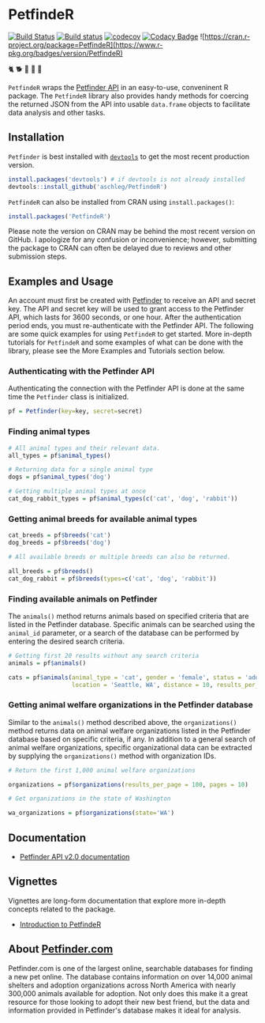 # PetfindeR

[![Build Status](https://travis-ci.org/aschleg/PetfindeR.svg?branch=master)](https://travis-ci.org/aschleg/PetfindeR)
[![Build status](https://ci.appveyor.com/api/projects/status/78048x1q7086r0dl?svg=true)](https://ci.appveyor.com/project/aschleg/petfinder)
[![codecov](https://codecov.io/gh/aschleg/PetfindeR/branch/master/graph/badge.svg)](https://codecov.io/gh/aschleg/PetfindeR)
[![Codacy Badge](https://api.codacy.com/project/badge/Grade/5424a91e87e042b083707a568e890c33)](https://www.codacy.com/manual/aschleg/PetfindeR?utm_source=github.com&amp;utm_medium=referral&amp;utm_content=aschleg/PetfindeR&amp;utm_campaign=Badge_Grade)
![https://cran.r-project.org/package=PetfindeR](https://www.r-pkg.org/badges/version/PetfindeR)

:cat2: :dog2: :rooster: :rabbit2: :racehorse:

`PetfindeR` wraps the [Petfinder API](https://www.petfinder.com/developers/api-docs) in an easy-to-use, conveninent R package. The `PetfindeR` library also provides handy methods for coercing the returned JSON from the API into usable `data.frame` objects to facilitate data analysis and other tasks. 

## Installation

`Petfinder` is best installed with [`devtools`](https://cran.r-project.org/package=devtools) to get the most recent production version. 

~~~ r
install.packages('devtools') # if devtools is not already installed
devtools::install_github('aschleg/PetfindeR')
~~~

`PetfindeR` can also be installed from CRAN using `install.packages()`: 

~~~ r
install.packages('PetfindeR')
~~~

Please note the version on CRAN may be behind the most recent version on GitHub. I apologize for any confusion or inconvenience; however, submitting the package to CRAN can often be delayed due to reviews and other submission steps.

## Examples and Usage

An account must first be created with [Petfinder](https://www.petfinder.com/developers/) to receive an API and secret key. The API and secret key will be used to grant access to the Petfinder API, which lasts for 3600 seconds, or one hour. After the authentication period ends, you must re-authenticate with the Petfinder API. The following are some quick examples for using `PetfindeR` to get started. More in-depth tutorials for `PetfindeR` and some examples of what can be done with the library, please see the More Examples and Tutorials section below.

### Authenticating with the Petfinder API

Authenticating the connection with the Petfinder API is done at the same time the `Petfinder` class is initialized.

~~~ r
pf = Petfinder(key=key, secret=secret)
~~~

### Finding animal types

~~~ r
# All animal types and their relevant data.
all_types = pf$animal_types()

# Returning data for a single animal type
dogs = pf$animal_types('dog')

# Getting multiple animal types at once
cat_dog_rabbit_types = pf$animal_types(c('cat', 'dog', 'rabbit'))
~~~

### Getting animal breeds for available animal types

~~~ r
cat_breeds = pf$breeds('cat')
dog_breeds = pf$breeds('dog')

# All available breeds or multiple breeds can also be returned.

all_breeds = pf$breeds()
cat_dog_rabbit = pf$breeds(types=c('cat', 'dog', 'rabbit'))
~~~

### Finding available animals on Petfinder

The `animals()` method returns animals based on specified criteria that are listed in the Petfinder database. Specific 
animals can be searched using the `animal_id` parameter, or a search of the database can be performed by entering 
the desired search criteria.

~~~ r
# Getting first 20 results without any search criteria
animals = pf$animals()

cats = pf$animals(animal_type = 'cat', gender = 'female', status = 'adoptable', 
                  location = 'Seattle, WA', distance = 10, results_per_page = 50, pages = 2)
~~~

### Getting animal welfare organizations in the Petfinder database 

Similar to the `animals()` method described above, the `organizations()` method returns data on animal welfare 
organizations listed in the Petfinder database based on specific criteria, if any. In addition to a general search 
of animal welfare organizations, specific organizational data can be extracted by supplying the `organizations()` 
method with organization IDs.

~~~ r
# Return the first 1,000 animal welfare organizations

organizations = pf$organizations(results_per_page = 100, pages = 10)

# Get organizations in the state of Washington

wa_organizations = pf$organizations(state='WA')
~~~

## Documentation

* [Petfinder API v2.0 documentation](https://www.petfinder.com/developers/v2/docs/)

## Vignettes

Vignettes are long-form documentation that explore more in-depth concepts related to the package. 

* [Introduction to PetfindeR](https://cran.r-project.org/web/packages/PetfindeR/vignettes/Introduction_to_PetfindeR.html)

## About [Petfinder.com](https://www.petfinder.com)

Petfinder.com is one of the largest online, searchable databases for finding a new pet online. The database contains information on over 14,000 animal shelters and adoption organizations across North America with nearly 300,000 animals available for adoption. Not only does this make it a great resource for those looking to adopt their new best friend, but the data and information provided in Petfinder's database makes it ideal for analysis. 